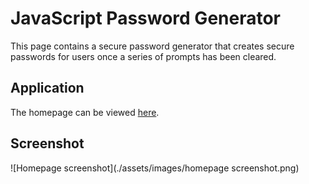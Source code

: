 # JavaScript Password Generator
This page contains a secure password generator that creates secure passwords for users once a series of prompts has been cleared.

## Application
The homepage can be viewed [here](https://chocochip287.github.io/js-password-generator/).

## Screenshot
![Homepage screenshot](./assets/images/homepage screenshot.png)